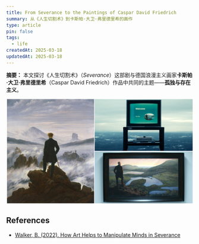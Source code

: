 ```yaml
---
title: From Severance to the Paintings of Caspar David Friedrich
summary: 从《人生切割术》到卡斯帕·大卫·弗里德里希的画作
type: article
pin: false
tags:
  - life
createdAt: 2025-03-18
updatedAt: 2025-03-18
---
```




**摘要：** 本文探讨《人生切割术》（_Severance_）这部剧与德国浪漫主义画家**卡斯帕·大卫·弗里德里希**（Caspar David Friedrich）作品中共同的主题——**孤独与存在主义**。

![](pic.jpeg)

## References

- [Walker, B. (2022). How Art Helps to Manipulate Minds in Severance](https://hyperallergic.com/747255/how-art-helps-to-manipulate-minds-in-severance/)
